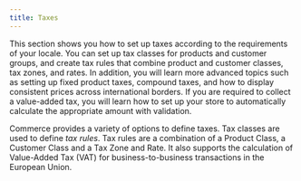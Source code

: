 ```yaml
---
title: Taxes
---
```


This section shows you how to set up taxes according to the requirements of your locale. You can set up tax classes for products and customer groups, and create tax rules that combine product and customer classes, tax zones, and rates. In addition, you will learn more advanced topics such as setting up fixed product taxes, compound taxes, and how to display consistent prices across international borders. If you are required to collect a value-added tax, you will learn how to set up your store to automatically calculate the appropriate amount with validation.

Commerce provides a variety of options to define taxes. Tax classes are used to define _tax rules_. Tax rules are a combination of a Product Class, a Customer Class and a Tax Zone and Rate. It also supports the calculation of Value-Added Tax (VAT) for business-to-business transactions in the European Union.
